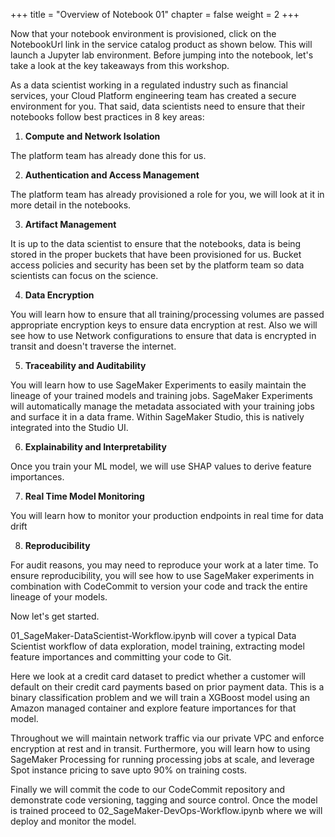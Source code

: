 +++
title = "Overview of Notebook 01"
chapter = false
weight = 2
+++

Now that your notebook environment is provisioned, click on the NotebookUrl link in the service catalog product as shown below. This will launch a Jupyter lab environment. Before jumping into the notebook, let's take a look at the key takeaways from this workshop.

As a data scientist working in a regulated industry such as financial services, your Cloud Platform engineering team has created a secure environment for you. That said, data scientists need to ensure that their notebooks follow best practices in 8 key areas:

1. **Compute and Network Isolation**

The platform team has already done this for us.

2. **Authentication and Access Management**

The platform team has already provisioned a role for you, we will look at it in more detail in the notebooks. 

3. **Artifact Management**

It is up to the data scientist to ensure that the notebooks, data is being stored in the proper buckets that have been provisioned for us. Bucket access policies and security has been set by the platform team so data scientists can focus on the science.

4. **Data Encryption**

You will learn how to ensure that all training/processing volumes are passed appropriate encryption keys to ensure data encryption at rest. Also we will see how to use Network configurations to ensure that data is encrypted in transit and doesn't traverse the internet.

5. **Traceability and Auditability**

You will learn how to use SageMaker Experiments to easily maintain the lineage of your trained models and training jobs. SageMaker Experiments will automatically manage the metadata associated with your training jobs and surface it in a data frame. Within SageMaker Studio, this is natively integrated into the Studio UI.

6. **Explainability and Interpretability**

Once you train your ML model, we will use SHAP values to derive feature importances. 

7. **Real Time Model Monitoring**

You will learn how to monitor your production endpoints in real time for data drift

8. **Reproducibility**

For audit reasons, you may need to reproduce your work at a later time. To ensure reproducibility, you will see how to use SageMaker experiments in combination with CodeCommit to version your code and track the entire lineage of your models.

Now let's get started.

01_SageMaker-DataScientist-Workflow.ipynb will cover a typical Data Scientist workflow of data exploration, model training, extracting model feature importances and committing your code to Git. 

Here we look at a credit card dataset to predict whether a customer will default on their credit card payments based on prior payment data. This is a binary classification problem and we will train a XGBoost model using an Amazon managed container and explore feature importances for that model.

Throughout we will maintain network traffic via our private VPC and enforce encryption at rest and in transit. Furthermore, you will learn how to using SageMaker Processing for running processing jobs at scale, and leverage Spot instance pricing to save upto 90% on training costs.

Finally we will commit the code to our CodeCommit repository and demonstrate code versioning, tagging and source control. Once the model is trained proceed to 02_SageMaker-DevOps-Workflow.ipynb where we will deploy and monitor the model. 

